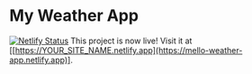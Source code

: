 # My Weather App
[![Netlify Status](https://api.netlify.com/api/v1/badges/9e91d183-2b30-426d-a5cc-d5ca8e3d53a8/deploy-status)](https://app.netlify.com/sites/mello-weather-app/deploys)
This project is now live! Visit it at [[https://YOUR_SITE_NAME.netlify.app](https://mello-weather-app.netlify.app)].
